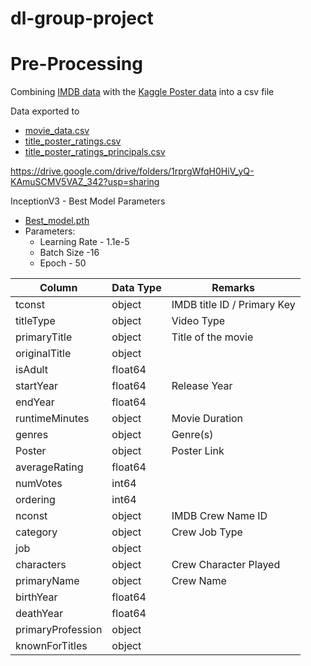 # dl-group-project


# Pre-Processing
Combining [IMDB data](https://datasets.imdbws.com/) with the [Kaggle Poster data](https://www.kaggle.com/datasets/rezaunderfit/48k-imdb-movies-with-posters) into a csv file

Data exported to
- [movie_data.csv](https://drive.google.com/file/d/1yP8Fk7d4zlstBxxkudYFB29RtPfOxaWm/view?usp=sharing)
- [title_poster_ratings.csv](https://drive.google.com/file/d/1yQ_QBzqNaNcI4BiZ74xc-JEnRJ-qpt2U/view?usp=sharing)
- [title_poster_ratings_principals.csv](https://drive.google.com/file/d/1yQT5H8VrxHfeb6t5gYT9GWp4QldSdDhh/view?usp=sharing)

https://drive.google.com/drive/folders/1rprgWfqH0HiV_yQ-KAmuSCMV5VAZ_342?usp=sharing

InceptionV3 - Best Model Parameters
- [Best_model.pth](https://drive.google.com/file/d/1yVOQkAipxNjb3AG_Jl4HfUvb1luoeOec/view?usp=sharing)
- Parameters:
  - Learning Rate - 1.1e-5
  - Batch Size -16
  - Epoch - 50

|Column|Data Type|Remarks|
|--|--|--|
|tconst|object|IMDB title ID / Primary Key|
|titleType|object|Video Type
|primaryTitle|object|Title of the movie|
|originalTitle|object|
|isAdult|float64|
|startYear|float64|Release Year|
|endYear|float64|
|runtimeMinutes|object|Movie Duration|
|genres|object| Genre(s)|
|Poster|object| Poster Link|
|averageRating|float64|
|numVotes|int64|
|ordering|int64|
|nconst|object| IMDB Crew Name ID|
|category|object|Crew Job Type| 
|job|object|
|characters|object|Crew Character Played|
|primaryName|object|Crew Name|
|birthYear|float64|
|deathYear|float64|
|primaryProfession|object|
|knownForTitles|object|
